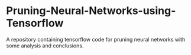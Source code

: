 # Pruning-Neural-Networks-using-Tensorflow
A repository containing tensorflow code for pruning neural networks with some analysis and conclusions.
